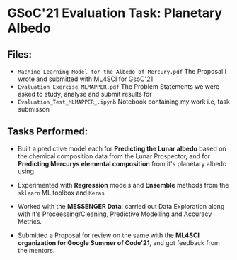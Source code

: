 # GSoC'21 Evaluation Task: Planetary Albedo


## Files:

* `Machine Learning Model for the Albedo of Mercury.pdf` The Proposal I wrote and submitted with ML4SCI for GsoC'21
* `Evaluation Exercise MLMAPPER.pdf` The Problem Statements we were asked to study, analyse and submit results for
* `Evaluation_Test_MLMAPPER_.ipynb` Notebook containing my work i.e, task submisson


## Tasks Performed:
* Built a predictive model each for **Predicting the Lunar albedo** based on the chemical composition data from the
Lunar Prospector, and for **Predicting Mercurys elemental composition** from it's planetary albedo using 

* Experimented with **Regression** models and **Ensemble** methods from the `sklearn` ML toolbox and `Keras`

* Worked with the **MESSENGER Data**: carried out Data Exploration along with it's Proceessing/Cleaning, Predictive Modelling and Accuracy Metrics.

* Submitted a Proposal for review on the same with the **ML4SCI organization for Google Summer of Code'21**, and got feedback from the mentors.
